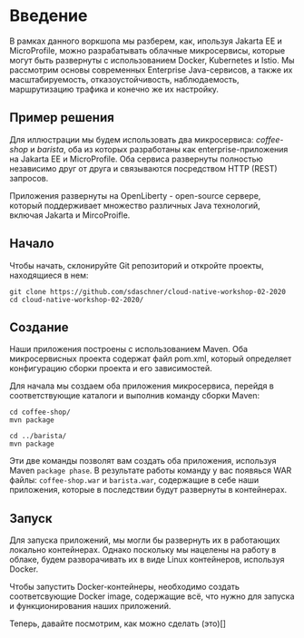 # Введение

В рамках данного воркшопа мы разберем, как, ипользуя Jakarta EE и MicroProfile, можно разрабатывать облачные микросервисы, которые могут быть развернуты с использованием Docker, Kubernetes и Istio. Мы рассмотрим основы современных Enterprise Java-сервисов, а также их масштабируемость, отказоустойчивость, наблюдаемость, маршрутизацию трафика и конечно же их настройку.

## Пример решения

Для иллюстрации мы будем использовать два микросервиса: *coffee-shop* и *barista*, оба из которых разработаны как enterprise-приложения на Jakarta EE и MicroProfile. Оба сервиса развернуты полностью независимо друг от друга и связываются посредством HTTP (REST) запросов.

Приложения развернуты на OpenLiberty - open-source сервере, который поддерживает множество различных Java технологий, включая Jakarta и MircoProifle.

## Начало

Чтобы начать, склонируйте Git репозиторий и откройте проекты, находящиеся в нем:
```
git clone https://github.com/sdaschner/cloud-native-workshop-02-2020
cd cloud-native-workshop-02-2020/
``` 
## Создание

Наши приложения построены с использованием Maven. Оба микросервисных проекта содержат файл pom.xml, который определяет конфигурацию сборки проекта и его зависимостей.

Для начала мы создаем оба приложения микросервиса, перейдя в соответствующие каталоги и выполнив команду сборки Maven:
```
cd coffee-shop/
mvn package

cd ../barista/
mvn package
```
Эти две команды позволят вам создать оба приложения, используя Maven `package phase`. В результате работы команду у вас появяься WAR файлы: `coffee-shop.war` и `barista.war`, содержащие в себе наши приложения, которые в последствии будут развернуты в контейнерах. 

## Запуск

Для запуска приложений, мы могли бы развернуть их в работающих локально контейнерах. Однако поскольку мы нацелены на работу в облаке, будем разворачивать их в виде Linux контейнеров, используя Docker.

Чтобы запустить Docker-контейнеры, необходимо создать соответсвующие Docker image, содержащие всё, что нужно для запуска и функционирования наших приложений.

Теперь, давайте посмотрим, как можно сделать (это)[]